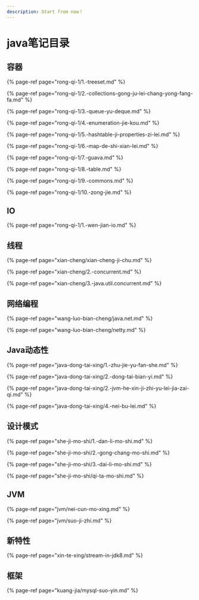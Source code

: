 ```yaml
---
description: Start from now！
---
```


# java笔记目录

## 容器

{% page-ref page="rong-qi-1/1.-treeset.md" %}

{% page-ref page="rong-qi-1/2.-collections-gong-ju-lei-chang-yong-fang-fa.md" %}

{% page-ref page="rong-qi-1/3.-queue-yu-deque.md" %}

{% page-ref page="rong-qi-1/4.-enumeration-jie-kou.md" %}

{% page-ref page="rong-qi-1/5.-hashtable-ji-properties-zi-lei.md" %}

{% page-ref page="rong-qi-1/6.-map-de-shi-xian-lei.md" %}

{% page-ref page="rong-qi-1/7.-guava.md" %}

{% page-ref page="rong-qi-1/8.-table.md" %}

{% page-ref page="rong-qi-1/9.-commons.md" %}

{% page-ref page="rong-qi-1/10.-zong-jie.md" %}

## IO

{% page-ref page="rong-qi-1/1.-wen-jian-io.md" %}

## 线程

{% page-ref page="xian-cheng/xian-cheng-ji-chu.md" %}

{% page-ref page="xian-cheng/2.-concurrent.md" %}

{% page-ref page="xian-cheng/3.-java.util.concurrent.md" %}

## 网络编程

{% page-ref page="wang-luo-bian-cheng/java.net.md" %}

{% page-ref page="wang-luo-bian-cheng/netty.md" %}

## Java动态性

{% page-ref page="java-dong-tai-xing/1.-zhu-jie-yu-fan-she.md" %}

{% page-ref page="java-dong-tai-xing/2.-dong-tai-bian-yi.md" %}

{% page-ref page="java-dong-tai-xing/2.-jvm-he-xin-ji-zhi-yu-lei-jia-zai-qi.md" %}

{% page-ref page="java-dong-tai-xing/4.-nei-bu-lei.md" %}

## 设计模式

{% page-ref page="she-ji-mo-shi/1.-dan-li-mo-shi.md" %}

{% page-ref page="she-ji-mo-shi/2.-gong-chang-mo-shi.md" %}

{% page-ref page="she-ji-mo-shi/3.-dai-li-mo-shi.md" %}

{% page-ref page="she-ji-mo-shi/qi-ta-mo-shi.md" %}

## JVM

{% page-ref page="jvm/nei-cun-mo-xing.md" %}

{% page-ref page="jvm/suo-ji-zhi.md" %}

## 新特性

{% page-ref page="xin-te-xing/stream-in-jdk8.md" %}

## 框架

{% page-ref page="kuang-jia/mysql-suo-yin.md" %}

